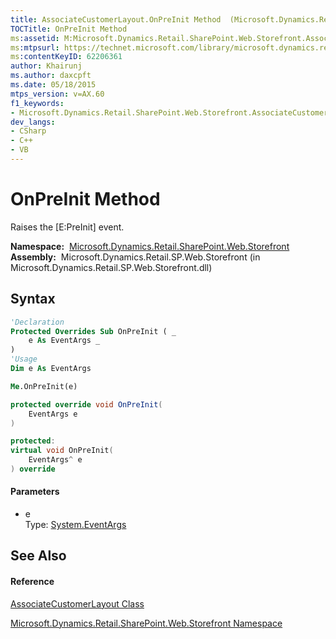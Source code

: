 ```yaml
---
title: AssociateCustomerLayout.OnPreInit Method  (Microsoft.Dynamics.Retail.SharePoint.Web.Storefront)
TOCTitle: OnPreInit Method
ms:assetid: M:Microsoft.Dynamics.Retail.SharePoint.Web.Storefront.AssociateCustomerLayout.OnPreInit(System.EventArgs)
ms:mtpsurl: https://technet.microsoft.com/library/microsoft.dynamics.retail.sharepoint.web.storefront.associatecustomerlayout.onpreinit(v=AX.60)
ms:contentKeyID: 62206361
author: Khairunj
ms.author: daxcpft
ms.date: 05/18/2015
mtps_version: v=AX.60
f1_keywords:
- Microsoft.Dynamics.Retail.SharePoint.Web.Storefront.AssociateCustomerLayout.OnPreInit
dev_langs:
- CSharp
- C++
- VB
---
```


# OnPreInit Method

Raises the \[E:PreInit\] event.

**Namespace:**  [Microsoft.Dynamics.Retail.SharePoint.Web.Storefront](microsoft-dynamics-retail-sharepoint-web-storefront-namespace.md)  
**Assembly:**  Microsoft.Dynamics.Retail.SP.Web.Storefront (in Microsoft.Dynamics.Retail.SP.Web.Storefront.dll)

## Syntax

``` vb
'Declaration
Protected Overrides Sub OnPreInit ( _
    e As EventArgs _
)
'Usage
Dim e As EventArgs

Me.OnPreInit(e)
```

``` csharp
protected override void OnPreInit(
    EventArgs e
)
```

``` c++
protected:
virtual void OnPreInit(
    EventArgs^ e
) override
```

#### Parameters

  - e  
    Type: [System.EventArgs](https://technet.microsoft.com/library/118wxtk3\(v=ax.60\))  

## See Also

#### Reference

[AssociateCustomerLayout Class](associatecustomerlayout-class-microsoft-dynamics-retail-sharepoint-web-storefront.md)

[Microsoft.Dynamics.Retail.SharePoint.Web.Storefront Namespace](microsoft-dynamics-retail-sharepoint-web-storefront-namespace.md)

